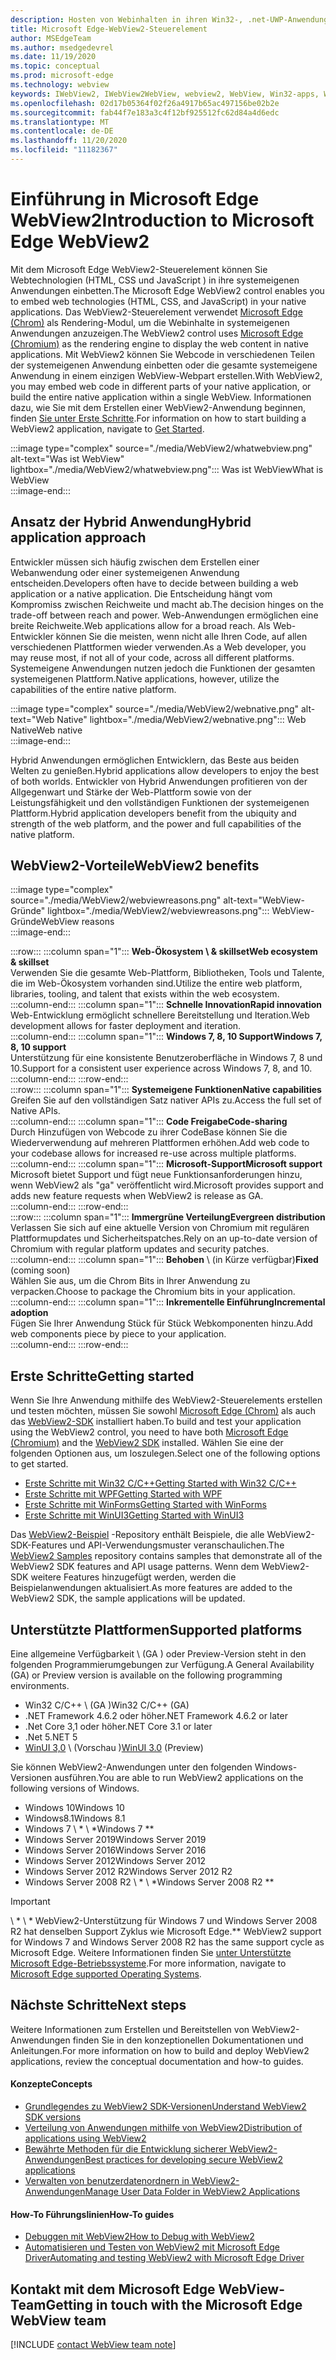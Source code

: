 ```yaml
---
description: Hosten von Webinhalten in ihren Win32-, .net-UWP-Anwendungen mit dem Microsoft Edge WebView2-Steuerelement
title: Microsoft Edge-WebView2-Steuerelement
author: MSEdgeTeam
ms.author: msedgedevrel
ms.date: 11/19/2020
ms.topic: conceptual
ms.prod: microsoft-edge
ms.technology: webview
keywords: IWebView2, IWebView2WebView, webview2, WebView, Win32-apps, Win32, Edge, ICoreWebView2, CoreWebView2, ICoreWebView2Host, Browser-Steuerelement, Edge-HTML, Windows Forms, WinForms, WPF, .net, WinUI, Projekt-Wiedervereinigung
ms.openlocfilehash: 02d17b05364f02f26a4917b65ac497156be02b2e
ms.sourcegitcommit: fab44f7e183a3c4f12bf925512fc62d84a4d6edc
ms.translationtype: MT
ms.contentlocale: de-DE
ms.lasthandoff: 11/20/2020
ms.locfileid: "11182367"
---
```

# <span data-ttu-id="8ffff-104">Einführung in Microsoft Edge WebView2</span><span class="sxs-lookup"><span data-stu-id="8ffff-104">Introduction to Microsoft Edge WebView2</span></span>  

<span data-ttu-id="8ffff-105">Mit dem Microsoft Edge WebView2-Steuerelement können Sie Webtechnologien (HTML, CSS und JavaScript \) in ihre systemeigenen Anwendungen einbetten.</span><span class="sxs-lookup"><span data-stu-id="8ffff-105">The Microsoft Edge WebView2 control enables you to embed web technologies \(HTML, CSS, and JavaScript\) in your native applications.</span></span>  <span data-ttu-id="8ffff-106">Das WebView2-Steuerelement verwendet [Microsoft Edge (Chrom)][MicrosoftedgeinsiderMain] als Rendering-Modul, um die Webinhalte in systemeigenen Anwendungen anzuzeigen.</span><span class="sxs-lookup"><span data-stu-id="8ffff-106">The WebView2 control uses [Microsoft Edge (Chromium)][MicrosoftedgeinsiderMain] as the rendering engine to display the web content in native applications.</span></span>  <span data-ttu-id="8ffff-107">Mit WebView2 können Sie Webcode in verschiedenen Teilen der systemeigenen Anwendung einbetten oder die gesamte systemeigene Anwendung in einem einzigen WebView-Webpart erstellen.</span><span class="sxs-lookup"><span data-stu-id="8ffff-107">With WebView2, you may embed web code in different parts of your native application, or build the entire native application within a single WebView.</span></span>  <span data-ttu-id="8ffff-108">Informationen dazu, wie Sie mit dem Erstellen einer WebView2-Anwendung beginnen, finden [Sie unter Erste Schritte](#getting-started).</span><span class="sxs-lookup"><span data-stu-id="8ffff-108">For information on how to start building a WebView2 application, navigate to [Get Started](#getting-started).</span></span>  

:::image type="complex" source="./media/WebView2/whatwebview.png" alt-text="Was ist WebView" lightbox="./media/WebView2/whatwebview.png":::
   <span data-ttu-id="8ffff-110">Was ist WebView</span><span class="sxs-lookup"><span data-stu-id="8ffff-110">What is WebView</span></span>  
:::image-end:::  

## <span data-ttu-id="8ffff-111">Ansatz der Hybrid Anwendung</span><span class="sxs-lookup"><span data-stu-id="8ffff-111">Hybrid application approach</span></span>  

<span data-ttu-id="8ffff-112">Entwickler müssen sich häufig zwischen dem Erstellen einer Webanwendung oder einer systemeigenen Anwendung entscheiden.</span><span class="sxs-lookup"><span data-stu-id="8ffff-112">Developers often have to decide between building a web application or a native application.</span></span>  <span data-ttu-id="8ffff-113">Die Entscheidung hängt vom Kompromiss zwischen Reichweite und macht ab.</span><span class="sxs-lookup"><span data-stu-id="8ffff-113">The decision hinges on the trade-off between reach and power.</span></span>  <span data-ttu-id="8ffff-114">Web-Anwendungen ermöglichen eine breite Reichweite.</span><span class="sxs-lookup"><span data-stu-id="8ffff-114">Web applications allow for a broad reach.</span></span>  <span data-ttu-id="8ffff-115">Als Web-Entwickler können Sie die meisten, wenn nicht alle Ihren Code, auf allen verschiedenen Plattformen wieder verwenden.</span><span class="sxs-lookup"><span data-stu-id="8ffff-115">As a Web developer, you may reuse most, if not all of your code, across all different platforms.</span></span>  <span data-ttu-id="8ffff-116">Systemeigene Anwendungen nutzen jedoch die Funktionen der gesamten systemeigenen Plattform.</span><span class="sxs-lookup"><span data-stu-id="8ffff-116">Native applications, however, utilize the capabilities of the entire native platform.</span></span>  

:::image type="complex" source="./media/WebView2/webnative.png" alt-text="Web Native" lightbox="./media/WebView2/webnative.png":::
   <span data-ttu-id="8ffff-118">Web Native</span><span class="sxs-lookup"><span data-stu-id="8ffff-118">Web native</span></span>  
:::image-end:::  

<span data-ttu-id="8ffff-119">Hybrid Anwendungen ermöglichen Entwicklern, das Beste aus beiden Welten zu genießen.</span><span class="sxs-lookup"><span data-stu-id="8ffff-119">Hybrid applications allow developers to enjoy the best of both worlds.</span></span>  <span data-ttu-id="8ffff-120">Entwickler von Hybrid Anwendungen profitieren von der Allgegenwart und Stärke der Web-Plattform sowie von der Leistungsfähigkeit und den vollständigen Funktionen der systemeigenen Plattform.</span><span class="sxs-lookup"><span data-stu-id="8ffff-120">Hybrid application developers benefit from the ubiquity and strength of the web platform, and the power and full capabilities of the native platform.</span></span>  

## <span data-ttu-id="8ffff-121">WebView2-Vorteile</span><span class="sxs-lookup"><span data-stu-id="8ffff-121">WebView2 benefits</span></span>  

:::image type="complex" source="./media/WebView2/webviewreasons.png" alt-text="WebView-Gründe" lightbox="./media/WebView2/webviewreasons.png":::
   <span data-ttu-id="8ffff-123">WebView-Gründe</span><span class="sxs-lookup"><span data-stu-id="8ffff-123">WebView reasons</span></span>  
:::image-end:::  

:::row:::
   :::column span="1":::
      **<span data-ttu-id="8ffff-124">Web-Ökosystem \ & skillset</span><span class="sxs-lookup"><span data-stu-id="8ffff-124">Web ecosystem \& skillset</span></span>**  
      <span data-ttu-id="8ffff-125">Verwenden Sie die gesamte Web-Plattform, Bibliotheken, Tools und Talente, die im Web-Ökosystem vorhanden sind.</span><span class="sxs-lookup"><span data-stu-id="8ffff-125">Utilize the entire web platform, libraries, tooling, and talent that exists within the web ecosystem.</span></span>  
   :::column-end:::
   :::column span="1":::
      **<span data-ttu-id="8ffff-126">Schnelle Innovation</span><span class="sxs-lookup"><span data-stu-id="8ffff-126">Rapid innovation</span></span>**  
      <span data-ttu-id="8ffff-127">Web-Entwicklung ermöglicht schnellere Bereitstellung und Iteration.</span><span class="sxs-lookup"><span data-stu-id="8ffff-127">Web development allows for faster deployment and iteration.</span></span>  
   :::column-end:::
   :::column span="1":::
      **<span data-ttu-id="8ffff-128">Windows 7, 8, 10 Support</span><span class="sxs-lookup"><span data-stu-id="8ffff-128">Windows 7, 8, 10 support</span></span>**  
      <span data-ttu-id="8ffff-129">Unterstützung für eine konsistente Benutzeroberfläche in Windows 7, 8 und 10.</span><span class="sxs-lookup"><span data-stu-id="8ffff-129">Support for a consistent user experience across Windows 7, 8, and 10.</span></span>  
   :::column-end:::
:::row-end:::  
:::row:::
   :::column span="1":::
      **<span data-ttu-id="8ffff-130">Systemeigene Funktionen</span><span class="sxs-lookup"><span data-stu-id="8ffff-130">Native capabilities</span></span>**  
      <span data-ttu-id="8ffff-131">Greifen Sie auf den vollständigen Satz nativer APIs zu.</span><span class="sxs-lookup"><span data-stu-id="8ffff-131">Access the full set of Native APIs.</span></span>  
   :::column-end:::
   :::column span="1":::
      **<span data-ttu-id="8ffff-132">Code Freigabe</span><span class="sxs-lookup"><span data-stu-id="8ffff-132">Code-sharing</span></span>**  
      <span data-ttu-id="8ffff-133">Durch Hinzufügen von Webcode zu ihrer CodeBase können Sie die Wiederverwendung auf mehreren Plattformen erhöhen.</span><span class="sxs-lookup"><span data-stu-id="8ffff-133">Add web code to your codebase allows for increased re-use across multiple platforms.</span></span>  
   :::column-end:::
   :::column span="1":::
      **<span data-ttu-id="8ffff-134">Microsoft-Support</span><span class="sxs-lookup"><span data-stu-id="8ffff-134">Microsoft support</span></span>**  
      <span data-ttu-id="8ffff-135">Microsoft bietet Support und fügt neue Funktionsanforderungen hinzu, wenn WebView2 als "ga" veröffentlicht wird.</span><span class="sxs-lookup"><span data-stu-id="8ffff-135">Microsoft provides support and adds new feature requests when WebView2 is release as GA.</span></span>  
   :::column-end:::
:::row-end:::  
:::row:::
   :::column span="1":::
      **<span data-ttu-id="8ffff-136">Immergrüne Verteilung</span><span class="sxs-lookup"><span data-stu-id="8ffff-136">Evergreen distribution</span></span>**  
      <span data-ttu-id="8ffff-137">Verlassen Sie sich auf eine aktuelle Version von Chromium mit regulären Plattformupdates und Sicherheitspatches.</span><span class="sxs-lookup"><span data-stu-id="8ffff-137">Rely on an up-to-date version of Chromium with regular platform updates and security patches.</span></span>  
   :::column-end:::
   :::column span="1":::
      <span data-ttu-id="8ffff-138">**Behoben** \ (in Kürze verfügbar)</span><span class="sxs-lookup"><span data-stu-id="8ffff-138">**Fixed** \(coming soon\)</span></span>  
      <span data-ttu-id="8ffff-139">Wählen Sie aus, um die Chrom Bits in Ihrer Anwendung zu verpacken.</span><span class="sxs-lookup"><span data-stu-id="8ffff-139">Choose to package the Chromium bits in your application.</span></span>  
   :::column-end:::
   :::column span="1":::
      **<span data-ttu-id="8ffff-140">Inkrementelle Einführung</span><span class="sxs-lookup"><span data-stu-id="8ffff-140">Incremental adoption</span></span>**  
      <span data-ttu-id="8ffff-141">Fügen Sie Ihrer Anwendung Stück für Stück Webkomponenten hinzu.</span><span class="sxs-lookup"><span data-stu-id="8ffff-141">Add web components piece by piece to your application.</span></span>  
   :::column-end:::
:::row-end:::  

## <span data-ttu-id="8ffff-142">Erste Schritte</span><span class="sxs-lookup"><span data-stu-id="8ffff-142">Getting started</span></span>  

<span data-ttu-id="8ffff-143">Wenn Sie Ihre Anwendung mithilfe des WebView2-Steuerelements erstellen und testen möchten, müssen Sie sowohl [Microsoft Edge (Chrom)][MicrosoftedgeinsiderDownload] als auch das [WebView2-SDK][NugetPackagesMicrosoftWebWebView2] installiert haben.</span><span class="sxs-lookup"><span data-stu-id="8ffff-143">To build and test your application using the WebView2 control, you need to have both [Microsoft Edge (Chromium)][MicrosoftedgeinsiderDownload] and the [WebView2 SDK][NugetPackagesMicrosoftWebWebView2] installed.</span></span>  <span data-ttu-id="8ffff-144">Wählen Sie eine der folgenden Optionen aus, um loszulegen.</span><span class="sxs-lookup"><span data-stu-id="8ffff-144">Select one of the following options to get started.</span></span>  

*   [<span data-ttu-id="8ffff-145">Erste Schritte mit Win32 C/C++</span><span class="sxs-lookup"><span data-stu-id="8ffff-145">Getting Started with Win32 C/C++</span></span>][Webview2GettingstartedWin32]  
*   [<span data-ttu-id="8ffff-146">Erste Schritte mit WPF</span><span class="sxs-lookup"><span data-stu-id="8ffff-146">Getting Started with WPF</span></span>][Webview2GettingstartedWpf]  
*   [<span data-ttu-id="8ffff-147">Erste Schritte mit WinForms</span><span class="sxs-lookup"><span data-stu-id="8ffff-147">Getting Started with WinForms</span></span>][Webview2GettingstartedWinforms]  
*   [<span data-ttu-id="8ffff-148">Erste Schritte mit WinUI3</span><span class="sxs-lookup"><span data-stu-id="8ffff-148">Getting Started with WinUI3</span></span>][Webview2GettingstartedWinui]  

<span data-ttu-id="8ffff-149">Das [WebView2-Beispiel][GithubMicrosoftedgeWebview2samples] -Repository enthält Beispiele, die alle WebView2-SDK-Features und API-Verwendungsmuster veranschaulichen.</span><span class="sxs-lookup"><span data-stu-id="8ffff-149">The [WebView2 Samples][GithubMicrosoftedgeWebview2samples] repository contains samples that demonstrate all of the WebView2 SDK features and API usage patterns.</span></span>  <span data-ttu-id="8ffff-150">Wenn dem WebView2-SDK weitere Features hinzugefügt werden, werden die Beispielanwendungen aktualisiert.</span><span class="sxs-lookup"><span data-stu-id="8ffff-150">As more features are added to the WebView2 SDK, the sample applications will be updated.</span></span>  

## <span data-ttu-id="8ffff-151">Unterstützte Plattformen</span><span class="sxs-lookup"><span data-stu-id="8ffff-151">Supported platforms</span></span>  

<span data-ttu-id="8ffff-152">Eine allgemeine Verfügbarkeit \ (GA \) oder Preview-Version steht in den folgenden Programmierumgebungen zur Verfügung.</span><span class="sxs-lookup"><span data-stu-id="8ffff-152">A General Availability \(GA\) or Preview version is available on the following programming environments.</span></span>  

*   <span data-ttu-id="8ffff-153">Win32 C/C++ \ (GA \)</span><span class="sxs-lookup"><span data-stu-id="8ffff-153">Win32 C/C++ \(GA\)</span></span>
*   <span data-ttu-id="8ffff-154">.NET Framework 4.6.2 oder höher</span><span class="sxs-lookup"><span data-stu-id="8ffff-154">.NET Framework 4.6.2 or later</span></span>
*   <span data-ttu-id="8ffff-155">.Net Core 3,1 oder höher</span><span class="sxs-lookup"><span data-stu-id="8ffff-155">.NET Core 3.1 or later</span></span>
*   <span data-ttu-id="8ffff-156">.Net 5</span><span class="sxs-lookup"><span data-stu-id="8ffff-156">.NET 5</span></span>
*   <span data-ttu-id="8ffff-157">[WinUI 3,0][UwpToolkitsWinui3] \ (Vorschau \)</span><span class="sxs-lookup"><span data-stu-id="8ffff-157">[WinUI 3.0][UwpToolkitsWinui3] \(Preview\)</span></span>

<span data-ttu-id="8ffff-158">Sie können WebView2-Anwendungen unter den folgenden Windows-Versionen ausführen.</span><span class="sxs-lookup"><span data-stu-id="8ffff-158">You are able to run WebView2 applications on the following versions of Windows.</span></span>  

*   <span data-ttu-id="8ffff-159">Windows 10</span><span class="sxs-lookup"><span data-stu-id="8ffff-159">Windows 10</span></span>  
*   <span data-ttu-id="8ffff-160">Windows8.1</span><span class="sxs-lookup"><span data-stu-id="8ffff-160">Windows 8.1</span></span>  
*   <span data-ttu-id="8ffff-161">Windows 7 \ \* \ \*</span><span class="sxs-lookup"><span data-stu-id="8ffff-161">Windows 7 \*\*</span></span>  
*   <span data-ttu-id="8ffff-162">Windows Server 2019</span><span class="sxs-lookup"><span data-stu-id="8ffff-162">Windows Server 2019</span></span>  
*   <span data-ttu-id="8ffff-163">Windows Server 2016</span><span class="sxs-lookup"><span data-stu-id="8ffff-163">Windows Server 2016</span></span>  
*   <span data-ttu-id="8ffff-164">Windows Server 2012</span><span class="sxs-lookup"><span data-stu-id="8ffff-164">Windows Server 2012</span></span>  
*   <span data-ttu-id="8ffff-165">Windows Server 2012 R2</span><span class="sxs-lookup"><span data-stu-id="8ffff-165">Windows Server 2012 R2</span></span>  
*   <span data-ttu-id="8ffff-166">Windows Server 2008 R2 \ \* \ \*</span><span class="sxs-lookup"><span data-stu-id="8ffff-166">Windows Server 2008 R2 \*\*</span></span>  

> [!IMPORTANT]
> <span data-ttu-id="8ffff-167">\ \* \ \* WebView2-Unterstützung für Windows 7 und Windows Server 2008 R2 hat denselben Support Zyklus wie Microsoft Edge.</span><span class="sxs-lookup"><span data-stu-id="8ffff-167">\*\* WebView2 support for Windows 7 and Windows Server 2008 R2 has the same support cycle as Microsoft Edge.</span></span>  <span data-ttu-id="8ffff-168">Weitere Informationen finden Sie [unter Unterstützte Microsoft Edge-Betriebssysteme][DeployedgeMicrosoftEdgeSupportedOS].</span><span class="sxs-lookup"><span data-stu-id="8ffff-168">For more information, navigate to [Microsoft Edge supported Operating Systems][DeployedgeMicrosoftEdgeSupportedOS].</span></span>  

## <span data-ttu-id="8ffff-169">Nächste Schritte</span><span class="sxs-lookup"><span data-stu-id="8ffff-169">Next steps</span></span>  

<span data-ttu-id="8ffff-170">Weitere Informationen zum Erstellen und Bereitstellen von WebView2-Anwendungen finden Sie in den konzeptionellen Dokumentationen und Anleitungen.</span><span class="sxs-lookup"><span data-stu-id="8ffff-170">For more information on how to build and deploy WebView2 applications, review the conceptual documentation and how-to guides.</span></span>  

#### <span data-ttu-id="8ffff-171">Konzepte</span><span class="sxs-lookup"><span data-stu-id="8ffff-171">Concepts</span></span>  

*   [<span data-ttu-id="8ffff-172">Grundlegendes zu WebView2 SDK-Versionen</span><span class="sxs-lookup"><span data-stu-id="8ffff-172">Understand WebView2 SDK versions</span></span>][Webview2ConceptsVersioning]
*   [<span data-ttu-id="8ffff-173">Verteilung von Anwendungen mithilfe von WebView2</span><span class="sxs-lookup"><span data-stu-id="8ffff-173">Distribution of applications using WebView2</span></span>][Webview2ConceptsDistribution]  
*   [<span data-ttu-id="8ffff-174">Bewährte Methoden für die Entwicklung sicherer WebView2-Anwendungen</span><span class="sxs-lookup"><span data-stu-id="8ffff-174">Best practices for developing secure WebView2 applications</span></span>][Webview2ConceptsSecurity]
*   [<span data-ttu-id="8ffff-175">Verwalten von benutzerdatenordnern in WebView2-Anwendungen</span><span class="sxs-lookup"><span data-stu-id="8ffff-175">Manage User Data Folder in WebView2 Applications</span></span>][Webview2ConceptsUserdatafolder]
 
#### <span data-ttu-id="8ffff-176">How-To Führungslinien</span><span class="sxs-lookup"><span data-stu-id="8ffff-176">How-To guides</span></span>  

*   [<span data-ttu-id="8ffff-177">Debuggen mit WebView2</span><span class="sxs-lookup"><span data-stu-id="8ffff-177">How to Debug with WebView2</span></span>][Webview2HowtoDebug]  
*   [<span data-ttu-id="8ffff-178">Automatisieren und Testen von WebView2 mit Microsoft Edge Driver</span><span class="sxs-lookup"><span data-stu-id="8ffff-178">Automating and testing WebView2 with Microsoft Edge Driver</span></span>][Webview2HowtoWebdriver]


## <span data-ttu-id="8ffff-179">Kontakt mit dem Microsoft Edge WebView-Team</span><span class="sxs-lookup"><span data-stu-id="8ffff-179">Getting in touch with the Microsoft Edge WebView team</span></span>  

[!INCLUDE [contact WebView team note](./includes/contact-webview-team-note.md)]  

<!-- links -->  

[Webview2ConceptsDistribution]: ./concepts/distribution.md "Verteilung von Anwendungen mit WebView2 | Microsoft docs"  
[Webview2ConceptsSecurity]: ./concepts/security.md "Bewährte Methoden für die Entwicklung sicherer WebView2-Anwendungen | Microsoft docs"  
[Webview2ConceptsUserdatafolder]: ./concepts/userdatafolder.md "Verwalten des Benutzerdatenordners | Microsoft docs"  
[Webview2ConceptsVersioning]: ./concepts/versioning.md "Grundlegendes zu WebView2 SDK-Versionen | Microsoft docs"  
[Webview2GettingstartedWin32]: ./gettingstarted/win32.md "Erste Schritte mit WebView2 | Microsoft docs"  
[Webview2GettingstartedWinforms]: ./gettingstarted/winforms.md "Erste Schritte mit WebView2 in Windows Forms-Apps (Preview) | Microsoft docs"  
[Webview2GettingstartedWinui]: ./gettingstarted/winui.md "Erste Schritte mit WebView2 in WinUI3 (Preview) | Microsoft docs"  
[Webview2GettingstartedWpf]: ./gettingstarted/wpf.md "Erste Schritte mit WebView2 in WPF (Preview) | Microsoft docs"  
[Webview2HowtoDebug]: ./howto/debug.md "Debuggen mit WebView2 | Microsoft docs"  
[Webview2HowtoWebdriver]: ./howto/webdriver.md "Automatisieren und Testen von WebView2 mit Microsoft Edge Driver | Microsoft docs"  
[Webview2Releasenotes]: ./releasenotes.md "Anmerkungen zu dieser Version von WebView2 SDK | Microsoft docs"  

[UwpToolkitsWinui3]: /uwp/toolkits/winui3/index "Windows-UI-Bibliothek 3 Preview 2 (Juli 2020) | Microsoft docs"  

[DeployedgeMicrosoftEdgeSupportedOS]: /deployedge/microsoft-edge-supported-operating-systems "Microsoft Edge-unterstützte Betriebssysteme | Microsoft docs"  

[GithubMicrosoftedgeWebview2samples]: https://github.com/MicrosoftEdge/WebView2Samples "WebView2-Beispiele-MicrosoftEdge/WebView2Samples | GitHub"  
[GithubMicrosoftedgeWebviewfeddback]: https://github.com/MicrosoftEdge/WebViewFeedback "WebView-Feedback-MicrosoftEdge/WebViewFeedback | GitHub" 

[MicrosoftedgeinsiderMain]: https://www.microsoftedgeinsider.com "Microsoft Edge-Insider"  
[MicrosoftedgeinsiderDownload]: https://www.microsoftedgeinsider.com/download "Microsoft Edge Insider herunterladen"  

[NugetPackagesMicrosoftWebWebView2]: https://www.nuget.org/packages/Microsoft.Web.WebView2 "Microsoft. Web. WebView2 | NuGet-Katalog"  
